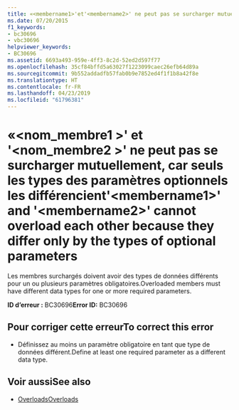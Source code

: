 ```yaml
---
title: «<membername1>'et'<membername2>' ne peut pas se surcharger mutuellement, car seuls les types des paramètres optionnels les différencient
ms.date: 07/20/2015
f1_keywords:
- bc30696
- vbc30696
helpviewer_keywords:
- BC30696
ms.assetid: 6693a493-959e-4ff3-8c2d-52ed2d597f77
ms.openlocfilehash: 35cf84bffd5a63027f1223099caec26efb64d89a
ms.sourcegitcommit: 9b552addadfb57fab0b9e7852ed4f1f1b8a42f8e
ms.translationtype: HT
ms.contentlocale: fr-FR
ms.lasthandoff: 04/23/2019
ms.locfileid: "61796381"
---
```

# <a name="membername1-and-membername2-cannot-overload-each-other-because-they-differ-only-by-the-types-of-optional-parameters"></a><span data-ttu-id="92047-102">«\<nom_membre1 >' et '\<nom_membre2 >' ne peut pas se surcharger mutuellement, car seuls les types des paramètres optionnels les différencient</span><span class="sxs-lookup"><span data-stu-id="92047-102">'\<membername1>' and '\<membername2>' cannot overload each other because they differ only by the types of optional parameters</span></span>
<span data-ttu-id="92047-103">Les membres surchargés doivent avoir des types de données différents pour un ou plusieurs paramètres obligatoires.</span><span class="sxs-lookup"><span data-stu-id="92047-103">Overloaded members must have different data types for one or more required parameters.</span></span>  
  
 <span data-ttu-id="92047-104">**ID d’erreur :** BC30696</span><span class="sxs-lookup"><span data-stu-id="92047-104">**Error ID:** BC30696</span></span>  
  
## <a name="to-correct-this-error"></a><span data-ttu-id="92047-105">Pour corriger cette erreur</span><span class="sxs-lookup"><span data-stu-id="92047-105">To correct this error</span></span>  
  
- <span data-ttu-id="92047-106">Définissez au moins un paramètre obligatoire en tant que type de données différent.</span><span class="sxs-lookup"><span data-stu-id="92047-106">Define at least one required parameter as a different data type.</span></span>  
  
## <a name="see-also"></a><span data-ttu-id="92047-107">Voir aussi</span><span class="sxs-lookup"><span data-stu-id="92047-107">See also</span></span>

- [<span data-ttu-id="92047-108">Overloads</span><span class="sxs-lookup"><span data-stu-id="92047-108">Overloads</span></span>](../../visual-basic/language-reference/modifiers/overloads.md)
